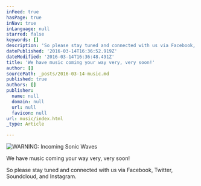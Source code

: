 ```yaml
---
inFeed: true
hasPage: true
inNav: true
inLanguage: null
starred: false
keywords: []
description: 'So please stay tuned and connected with us via Facebook, Twitter, Soundcloud, and Instagram.'
datePublished: '2016-03-14T16:36:52.919Z'
dateModified: '2016-03-14T16:36:48.491Z'
title: 'We have music coming your way very, very soon!'
author: []
sourcePath: _posts/2016-03-14-music.md
published: true
authors: []
publisher:
  name: null
  domain: null
  url: null
  favicon: null
url: music/index.html
_type: Article

---
```

![WARNING: Incoming Sonic Waves](https://s3-us-west-2.amazonaws.com/the-grid-img/p/2fd0a70401a52554c4e2bfde30b8e9c07c9af4bf.jpg)

We have music coming your way very, very soon!

So please stay tuned and connected with us via Facebook, Twitter, Soundcloud, and Instagram.